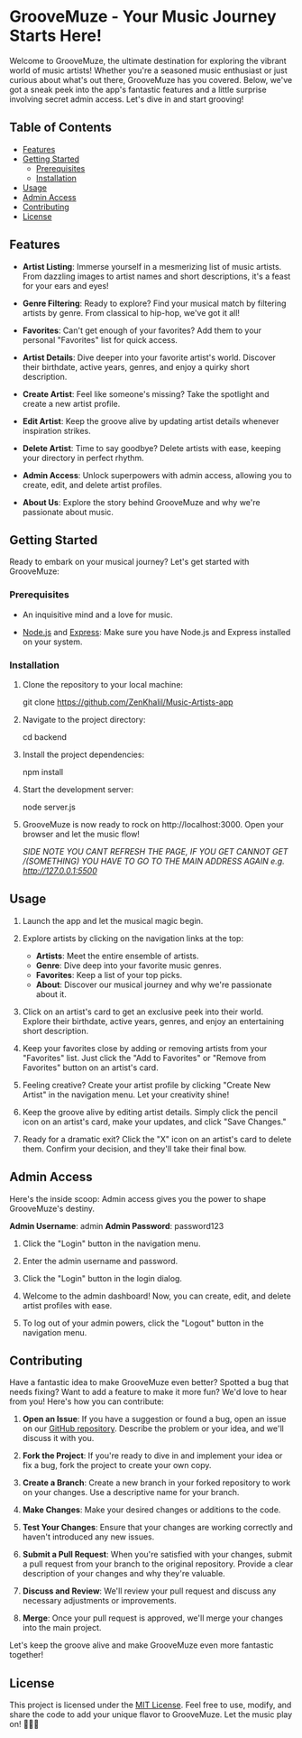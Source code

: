 # GrooveMuze - Your Music Journey Starts Here!

Welcome to GrooveMuze, the ultimate destination for exploring the vibrant world of music artists! Whether you're a seasoned music enthusiast or just curious about what's out there, GrooveMuze has you covered. Below, we've got a sneak peek into the app's fantastic features and a little surprise involving secret admin access. Let's dive in and start grooving!

## Table of Contents

- [Features](#features)
- [Getting Started](#getting-started)
  - [Prerequisites](#prerequisites)
  - [Installation](#installation)
- [Usage](#usage)
- [Admin Access](#admin-access)
- [Contributing](#contributing)
- [License](#license)

## Features

- **Artist Listing**: Immerse yourself in a mesmerizing list of music artists. From dazzling images to artist names and short descriptions, it's a feast for your ears and eyes!

- **Genre Filtering**: Ready to explore? Find your musical match by filtering artists by genre. From classical to hip-hop, we've got it all!

- **Favorites**: Can't get enough of your favorites? Add them to your personal "Favorites" list for quick access.

- **Artist Details**: Dive deeper into your favorite artist's world. Discover their birthdate, active years, genres, and enjoy a quirky short description.

- **Create Artist**: Feel like someone's missing? Take the spotlight and create a new artist profile.

- **Edit Artist**: Keep the groove alive by updating artist details whenever inspiration strikes.

- **Delete Artist**: Time to say goodbye? Delete artists with ease, keeping your directory in perfect rhythm.

- **Admin Access**: Unlock superpowers with admin access, allowing you to create, edit, and delete artist profiles.

- **About Us**: Explore the story behind GrooveMuze and why we're passionate about music.

## Getting Started

Ready to embark on your musical journey? Let's get started with GrooveMuze:

### Prerequisites

- An inquisitive mind and a love for music.

- [Node.js](https://nodejs.org/) and [Express](https://expressjs.com/): Make sure you have Node.js and Express installed on your system.

### Installation

1. Clone the repository to your local machine:

   git clone https://github.com/ZenKhalil/Music-Artists-app

2. Navigate to the project directory:

   cd backend

3. Install the project dependencies:

   npm install

4. Start the development server:
  
   node server.js

5. GrooveMuze is now ready to rock on http://localhost:3000. Open your browser and let the music flow!

   *SIDE NOTE YOU CANT REFRESH THE PAGE, IF YOU GET CANNOT GET /(SOMETHING) YOU HAVE TO GO TO THE MAIN ADDRESS AGAIN  e.g. http://127.0.0.1:5500*

## Usage

1. Launch the app and let the musical magic begin.

2. Explore artists by clicking on the navigation links at the top:

   - **Artists**: Meet the entire ensemble of artists.
   - **Genre**: Dive deep into your favorite music genres.
   - **Favorites**: Keep a list of your top picks.
   - **About**: Discover our musical journey and why we're passionate about it.

3. Click on an artist's card to get an exclusive peek into their world. Explore their birthdate, active years, genres, and enjoy an entertaining short description.

4. Keep your favorites close by adding or removing artists from your "Favorites" list. Just click the "Add to Favorites" or "Remove from Favorites" button on an artist's card.

5. Feeling creative? Create your artist profile by clicking "Create New Artist" in the navigation menu. Let your creativity shine!

6. Keep the groove alive by editing artist details. Simply click the pencil icon on an artist's card, make your updates, and click "Save Changes."

7. Ready for a dramatic exit? Click the "X" icon on an artist's card to delete them. Confirm your decision, and they'll take their final bow.

## Admin Access

Here's the inside scoop: Admin access gives you the power to shape GrooveMuze's destiny.

**Admin Username**: admin
**Admin Password**: password123

1. Click the "Login" button in the navigation menu.

2. Enter the admin username and password.

3. Click the "Login" button in the login dialog.

4. Welcome to the admin dashboard! Now, you can create, edit, and delete artist profiles with ease.

5. To log out of your admin powers, click the "Logout" button in the navigation menu.


## Contributing

Have a fantastic idea to make GrooveMuze even better? Spotted a bug that needs fixing? Want to add a feature to make it more fun? We'd love to hear from you! Here's how you can contribute:

1. **Open an Issue**: If you have a suggestion or found a bug, open an issue on our [GitHub repository](https://github.com/yourusername/groovemuze/issues). Describe the problem or your idea, and we'll discuss it with you.

2. **Fork the Project**: If you're ready to dive in and implement your idea or fix a bug, fork the project to create your own copy.

3. **Create a Branch**: Create a new branch in your forked repository to work on your changes. Use a descriptive name for your branch.

4. **Make Changes**: Make your desired changes or additions to the code.

5. **Test Your Changes**: Ensure that your changes are working correctly and haven't introduced any new issues.

6. **Submit a Pull Request**: When you're satisfied with your changes, submit a pull request from your branch to the original repository. Provide a clear description of your changes and why they're valuable.

7. **Discuss and Review**: We'll review your pull request and discuss any necessary adjustments or improvements.

8. **Merge**: Once your pull request is approved, we'll merge your changes into the main project.

Let's keep the groove alive and make GrooveMuze even more fantastic together!

## License

This project is licensed under the [MIT License](LICENSE). Feel free to use, modify, and share the code to add your unique flavor to GrooveMuze. Let the music play on! 🎵🕺💃

